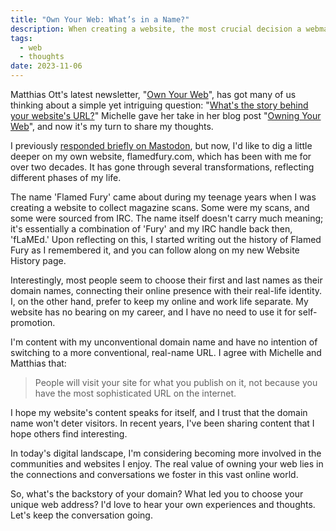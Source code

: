 ```yaml
---
title: "Own Your Web: What’s in a Name?"
description: When creating a website, the most crucial decision a webmaster makes is not the design or content, but rather its name and domain.
tags:
  - web
  - thoughts
date: 2023-11-06
---
```


Matthias Ott's latest newsletter, "[Own Your Web](https://buttondown.email/ownyourweb)", has got many of us thinking about a simple yet intriguing question: "[What's the story behind your website's URL?](https://buttondown.email/ownyourweb/archive/issue-02/)" Michelle gave her take in her blog post "[Owning Your Web](https://css-irl.info/owning-your-web/)", and now it's my turn to share my thoughts.

I previously [responded briefly on Mastodon](https://social.lol/@flamed/111321626710197107), but now, I'd like to dig a little deeper on my own website, flamedfury.com, which has been with me for over two decades. It has gone through several transformations, reflecting different phases of my life.

The name 'Flamed Fury' came about during my teenage years when I was creating a website to collect magazine scans. Some were my scans, and some were sourced from IRC. The name itself doesn't carry much meaning; it's essentially a combination of 'Fury' and my IRC handle back then, 'fLaMEd.' Upon reflecting on this, I started writing out the history of Flamed Fury as I remembered it, and you can follow along on my new Website History page.

Interestingly, most people seem to choose their first and last names as their domain names, connecting their online presence with their real-life identity. I, on the other hand, prefer to keep my online and work life separate. My website has no bearing on my career, and I have no need to use it for self-promotion.

I'm content with my unconventional domain name and have no intention of switching to a more conventional, real-name URL. I agree with Michelle and Matthias that:

> People will visit your site for what you publish on it, not because you have the most sophisticated URL on the internet.

I hope my website's content speaks for itself, and I trust that the domain name won't deter visitors. In recent years, I've been sharing content that I hope others find interesting.

In today's digital landscape, I'm considering becoming more involved in the communities and websites I enjoy. The real value of owning your web lies in the connections and conversations we foster in this vast online world.

So, what's the backstory of your domain? What led you to choose your unique web address? I'd love to hear your own experiences and thoughts. Let's keep the conversation going.